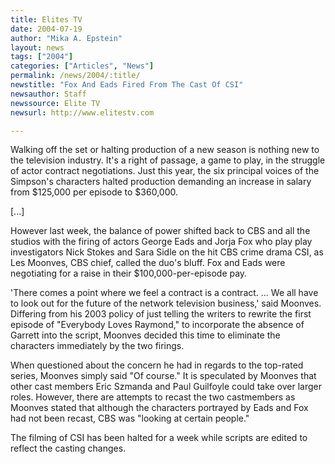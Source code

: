 ```yaml
---
title: Elites TV
date: 2004-07-19
author: "Mika A. Epstein"
layout: news
tags: ["2004"]
categories: ["Articles", "News"]
permalink: /news/2004/:title/
newstitle: "Fox And Eads Fired From The Cast Of CSI"
newsauthor: Staff
newssource: Elite TV
newsurl: http://www.elitestv.com

---
```


Walking off the set or halting production of a new season is nothing new to the television industry. It's a right of passage, a game to play, in the struggle of actor contract negotiations. Just this year, the six principal voices of the Simpson's characters halted production demanding an increase in salary from $125,000 per episode to $360,000.

[...]

However last week, the balance of power shifted back to CBS and all the studios with the firing of actors George Eads and Jorja Fox who play play investigators Nick Stokes and Sara Sidle on the hit CBS crime drama CSI, as Les Moonves, CBS chief, called the duo's bluff. Fox and Eads were negotiating for a raise in their $100,000-per-episode pay.

'There comes a point where we feel a contract is a contract. ... We all have to look out for the future of the network television business,' said Moonves. Differing from his 2003 policy of just telling the writers to rewrite the first episode of "Everybody Loves Raymond," to incorporate the absence of Garrett into the script, Moonves decided this time to eliminate the characters immediately by the two firings.

When questioned about the concern he had in regards to the top-rated series, Moonves simply said "Of course." It is speculated by Moonves that other cast members Eric Szmanda and Paul Guilfoyle could take over larger roles. However, there are attempts to recast the two castmembers as Moonves stated that although the characters portrayed by Eads and Fox had not been recast, CBS was "looking at certain people."

The filming of CSI has been halted for a week while scripts are edited to reflect the casting changes.
